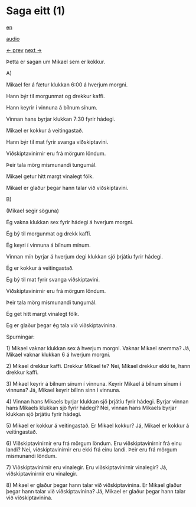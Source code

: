 # Saga eitt (1)

[en](../en/story_01.md)

[audio](../audio/story_01.mp3)

[← prev](../is/story_60.md)
[next →](../is/story_02.md)

Þetta er sagan um Mikael sem er kokkur.

A\)

Mikael fer á fætur klukkan 6:00 á hverjum morgni.

Hann býr til morgunmat og drekkur kaffi.

Hann keyrir í vinnuna á bílnum sínum.

Vinnan hans byrjar klukkan 7:30 fyrir hádegi.

Mikael er kokkur á veitingastað.

Hann býr til mat fyrir svanga viðskiptavini.

Viðskiptavinirnir eru frá mörgum löndum.

Þeir tala mörg mismunandi tungumál.

Mikael getur hitt margt vinalegt fólk.

Mikael er glaður þegar hann talar við viðskiptavini.

B\)

(Mikael segir söguna)

Ég vakna klukkan sex fyrir hádegi á hverjum morgni.

Ég bý til morgunmat og drekk kaffi.

Ég keyri í vinnuna á bílnum mínum.

Vinnan mín byrjar á hverjum degi klukkan sjö þrjátíu fyrir hádegi.

Ég er kokkur á veitingastað.

Ég bý til mat fyrir svanga viðskiptavini.

Viðskiptavinirnir eru frá mörgum löndum.

Þeir tala mörg mismunandi tungumál.

Ég get hitt margt vinalegt fólk.

Ég er glaður þegar ég tala við viðskiptavinina.

Spurningar:

1\) Mikael vaknar klukkan sex á hverjum morgni. Vaknar Mikael snemma?
Já, Mikael vaknar klukkan 6 á hverjum morgni.

2\) Mikael drekkur kaffi. Drekkur Mikael te? Nei, Mikael drekkur ekki
te, hann drekkur kaffi.

3\) Mikael keyrir á bílnum sínum í vinnuna. Keyrir Mikael á bílnum sínum
í vinnuna? Já, Mikael keyrir bílinn sinn í vinnuna.

4\) Vinnan hans Mikaels byrjar klukkan sjö þrjátíu fyrir hádegi. Byrjar
vinnan hans Mikaels klukkan sjö fyrir hádegi? Nei, vinnan hans Mikaels
byrjar klukkan sjö þrjátíu fyrir hádegi.

5\) Mikael er kokkur á veitingastað. Er Mikael kokkur? Já, Mikael er
kokkur á veitingastað.

6\) Viðskiptavinirnir eru frá mörgum löndum. Eru viðskiptavinirnir frá
einu landi? Nei, viðskiptavinirnir eru ekki frá einu landi. Þeir eru frá
mörgum mismunandi löndum.

7\) Viðskiptavinirnir eru vinalegir. Eru viðskiptavinirnir vinalegir?
Já, viðskiptavinirnir eru vinalegir.

8\) Mikael er glaður þegar hann talar við viðskiptavinina. Er Mikael
glaður þegar hann talar við viðskiptavinina? Já, Mikael er glaður þegar
hann talar við viðskiptavinina.
